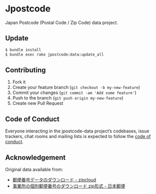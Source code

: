 # Jpostcode

Japan Postcode (Postal Code / Zip Code) data project.

## Update

```bash
$ bundle install
$ bundle exec rake jpostcode:data:update_all
```

## Contributing

1. Fork it
2. Create your feature branch (`git checkout -b my-new-feature`)
3. Commit your changes (`git commit -am 'Add some feature'`)
4. Push to the branch (`git push origin my-new-feature`)
5. Create new Pull Request

## Code of Conduct

Everyone interacting in the jpostcode-data project’s codebases, issue trackers, chat rooms and mailing lists is expected to follow the [code of conduct](https://github.com/kufu/jpostcode-data/blob/master/CODE_OF_CONDUCT.md).

## Acknowledgement

Original data available from:

- [郵便番号データのダウンロード \- zipcloud](http://zipcloud.ibsnet.co.jp/)
- [事業所の個別郵便番号のダウンロード zip形式 \- 日本郵便](http://www.post.japanpost.jp/zipcode/dl/jigyosyo/index-zip.html)
